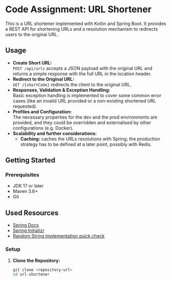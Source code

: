 # Code Assignment: URL Shortener

This is a URL shortener implemented with Kotlin and Spring Boot. It provides a REST API for shortening URLs and a resolution mechanism to redirects users to the original URL.

## Usage

- **Create Short URL:**  
  `POST /api/urls` accepts a JSON payload with the original URL and returns a simple response with the full URL in the location header.
- **Redirect to the Original URL:**  
  `GET /{shortCode}` redirects the client to the original URL.
- **Responses, Validation & Exception Handling:**  
  Basic exception handling is implemented to cover some common error cases (like an invalid URL provided or a non-existing shortened URL requested).
- **Profiles and Configuration:**  
  The necessary properties for the dev and the prod environments are provided, and they could be overridden and externalised by other configurations (e.g. Docker).
- **Scalability and further considerations:**
    - **Caching:** caches the URLs resolutions with Spring; the production strategy has to be defined at a later point, possibly with Redis.

## Getting Started

### Prerequisites

- JDK 17 or later
- Maven 3.6+
- Git

## Used Resources

- [Spring Docs](https://docs.spring.io/spring-framework/reference/index.html)
- [Spring Initializr](https://start.spring.io/)
- [Random String implementation quick check](https://stackoverflow.com/questions/20536566/creating-a-random-string-with-a-z-and-0-9-in-java)

### Setup

1. **Clone the Repository:**
   ```bash
   git clone <repository-url>
   cd url-shortener

